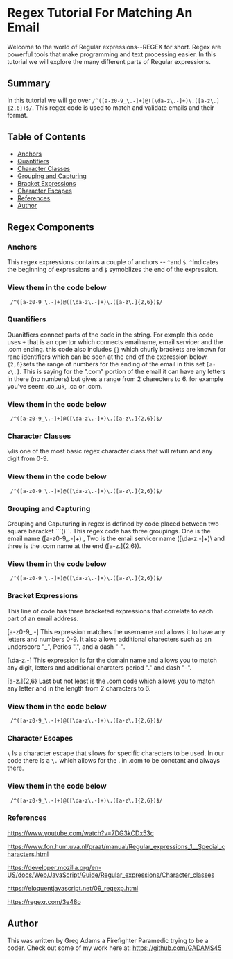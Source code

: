 # Regex Tutorial For Matching An Email

Welcome to the world of Regular expressions--REGEX for short. Regex are powerful tools that make programming and text processing easier. In this tutorial we will explore the many different parts of Regular expressions.

## Summary

In this tutorial we will go over  ```/^([a-z0-9_\.-]+)@([\da-z\.-]+)\.([a-z\.]{2,6})$/```.  This regex code is used to match and validate emails and their format.

## Table of Contents

- [Anchors](#anchors)
- [Quantifiers](#quantifiers)
- [Character Classes](#character-classes)
- [Grouping and Capturing](#grouping-and-capturing)
- [Bracket Expressions](#bracket-expressions)
- [Character Escapes](#character-escapes)
- [References](#references)
- [Author](#author)


## Regex Components

### Anchors

This regex expressions contains a couple of anchors -- ```^```and `$`.  ```^```Indicates the beginning of expressions and `$` symoblizes the end of the expression. 

### View them in the code below
```regex
 /^([a-z0-9_\.-]+)@([\da-z\.-]+)\.([a-z\.]{2,6})$/
 ```

### Quantifiers

Quanitfiers connect parts of the code in the string.  For exmple this code uses ```+``` that is an opertor which connects emailname, email servicer and the .com ending.  this code also includes ```{}``` which churly brackets are known for rane identifiers which can be seen at the end of the expression below. ```{2,6}```sets the range of numbers for the ending of the email in this set ```[a-z\.]```.  This is saying for the ".com" portion of the email it can have any letters in there (no numbers) but gives a range from 2 charecters to 6.  for example you've seen: .co,.uk, .ca or .com.

### View them in the code below
```regex
 /^([a-z0-9_\.-]+)@([\da-z\.-]+)\.([a-z\.]{2,6})$/
 ```

### Character Classes


```\d```is one of the most basic regex character class that will return and any digit from 0-9.  


### View them in the code below
```regex
 /^([a-z0-9_\.-]+)@([\da-z\.-]+)\.([a-z\.]{2,6})$/
 ```



### Grouping and Capturing

Grouping and Caputuring in regex is defined by code placed between two square baracket ```()``.  This regex code has three groupings.  One is the email name ([a-z0-9_\.-]+) , Two is the email servicer name ([\da-z\.-]+)\ and three is the .com name at the end ([a-z\.]{2,6}).

### View them in the code below
```regex
 /^([a-z0-9_\.-]+)@([\da-z\.-]+)\.([a-z\.]{2,6})$/
 ```



### Bracket Expressions
This line of code has three bracketed expressions that correlate to each part of an email address.

[a-z0-9_\.-] This expression matches the username and allows it to have any letters and numbers 0-9.  It also allows additional charecters such as an underscore "_", Perios ".", and a dash "-".

[\da-z\.-]  This expression is for the domain name and allows you to match any digit, letters and additional charaters period "." and dash "-".

[a-z\.]{2,6}  Last but not least is the .com code which allows you to match any letter and in the length from 2  characters to 6.


### View them in the code below
```regex
 /^([a-z0-9_\.-]+)@([\da-z\.-]+)\.([a-z\.]{2,6})$/
 ```



### Character Escapes

```\``` Is a character escape that sllows for specific charecters to be used. In our code there is a ``\.`` which allows for the . in .com to be conctant and always there.

### View them in the code below
```regex
 /^([a-z0-9_\.-]+)@([\da-z\.-]+)\.([a-z\.]{2,6})$/
 ```

### References

https://www.youtube.com/watch?v=7DG3kCDx53c

https://www.fon.hum.uva.nl/praat/manual/Regular_expressions_1__Special_characters.html

https://developer.mozilla.org/en-US/docs/Web/JavaScript/Guide/Regular_expressions/Character_classes

https://eloquentjavascript.net/09_regexp.html

https://regexr.com/3e48o


## Author

This was written by Greg Adams a Firefighter Paramedic trying to be a coder. Check out some of my work here at: https://github.com/GADAMS45